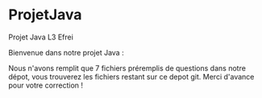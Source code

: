 # ProjetJava
Projet Java L3 Efrei

Bienvenue dans notre projet Java :

Nous n'avons remplit que 7 fichiers préremplis de questions dans notre dépot, vous trouverez les fichiers restant sur ce depot git.
Merci d'avance pour votre correction !
